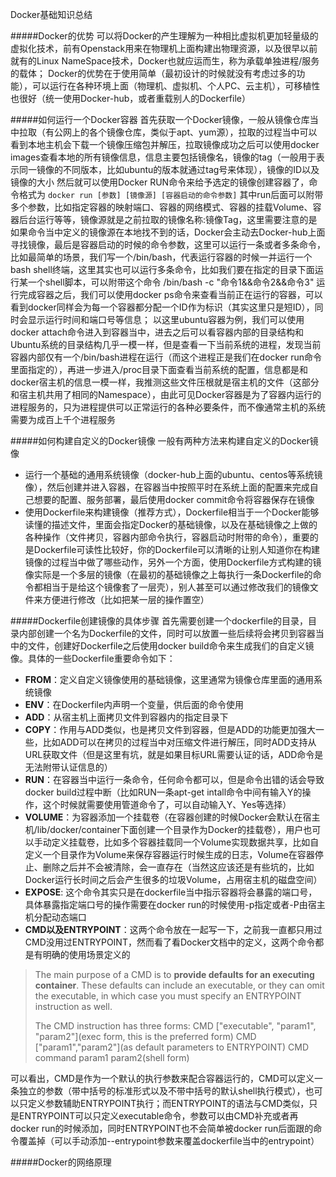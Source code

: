 Docker基础知识总结

#####Docker的优势
可以将Docker的产生理解为一种相比虚拟机更加轻量级的虚拟化技术，前有Openstack用来在物理机上面构建出物理资源，以及很早以前就有的Linux NameSpace技术，Docker也就应运而生，称为承载单独进程/服务的载体；
Docker的优势在于使用简单（最初设计的时候就没有考虑过多的功能），可以运行在各种环境上面（物理机、虚拟机、个人PC、云主机），可移植性也很好（统一使用Docker-hub，或者重载别人的Dockerfile）

#####如何运行一个Docker容器
首先获取一个Docker镜像，一般从镜像仓库当中拉取（有公网上的各个镜像仓库，类似于apt、yum源），拉取的过程当中可以看到本地主机会下载一个镜像压缩包并解压，拉取镜像成功之后可以使用docker images查看本地的所有镜像信息，信息主要包括镜像名，镜像的tag（一般用于表示同一镜像的不同版本，比如ubuntu的版本就通过tag号来体现），镜像的ID以及镜像的大小
然后就可以使用Docker RUN命令来给予选定的镜像创建容器了，命令格式为
`docker run [参数] [镜像源] [容器启动的命令参数]`
其中run后面可以附带多个参数，比如指定容器的映射端口、容器的网络模式、容器的挂载Volume、容器后台运行等等，镜像源就是之前拉取的镜像名称:镜像Tag，这里需要注意的是如果命令当中定义的镜像源在本地找不到的话，Docker会主动去Docker-hub上面寻找镜像，最后是容器启动的时候的命令参数，这里可以运行一条或者多条命令，比如最简单的场景，我们写一个/bin/bash，代表运行容器的时候一并运行一个bash shell终端，这里其实也可以运行多条命令，比如我们要在指定的目录下面运行某一个shell脚本，可以附带这个命令 /bin/bash -c "命令1&&命令2&&命令3"
运行完成容器之后，我们可以使用docker ps命令来查看当前正在运行的容器，可以看到docker同样会为每一个容器都分配一个ID作为标识（其实这里只是短ID），同时会显示运行时间和端口号等信息；
以这里ubuntu容器为例，我们可以使用docker attach命令进入到容器当中，进去之后可以看容器内部的目录结构和Ubuntu系统的目录结构几乎一模一样，但是查看一下当前系统的进程，发现当前容器内部仅有一个/bin/bash进程在运行（而这个进程正是我们在docker run命令里面指定的），再进一步进入/proc目录下面查看当前系统的配置，信息都是和docker宿主机的信息一模一样，我推测这些文件压根就是宿主机的文件（这部分和宿主机共用了相同的Namespace），由此可见Docker容器是为了容器内运行的进程服务的，只为进程提供可以正常运行的各种必要条件，而不像通常主机的系统需要为成百上千个进程服务

#####如何构建自定义的Docker镜像
一般有两种方法来构建自定义的Docker镜像
+ 运行一个基础的通用系统镜像（docker-hub上面的ubuntu、centos等系统镜像），然后创建并进入容器，在容器当中按照平时在系统上面的配置来完成自己想要的配置、服务部署，最后使用docker commit命令将容器保存在镜像
+ 使用Dockerfile来构建镜像（推荐方式），Dockerfile相当于一个Docker能够读懂的描述文件，里面会指定Docker的基础镜像，以及在基础镜像之上做的各种操作（文件拷贝，容器内部命令执行，容器启动时附带的命令），重要的是Dockerfile可读性比较好，你的Dockerfile可以清晰的让别人知道你在构建镜像的过程当中做了哪些动作，另外一个方面，使用Dockerfile方式构建的镜像实际是一个多层的镜像（在最初的基础镜像之上每执行一条Dockerfile的命令都相当于是给这个镜像套了一层壳），别人甚至可以通过修改我们的镜像文件来方便进行修改（比如把某一层的操作置空）

#####Dockerfile创建镜像的具体步骤
首先需要创建一个dockerfile的目录，目录内部创建一个名为Dockerfile的文件，同时可以放置一些后续将会拷贝到容器当中的文件，创建好Dockerfile之后使用docker build命令来生成我们的自定义镜像。具体的一些Dockerfile重要命令如下：
+ **FROM**：定义自定义镜像使用的基础镜像，这里通常为镜像仓库里面的通用系统镜像
+ **ENV**：在Dockerfile内声明一个变量，供后面的命令使用
+ **ADD**：从宿主机上面拷贝文件到容器内的指定目录下
+ **COPY**：作用与ADD类似，也是拷贝文件到容器，但是ADD的功能更加强大一些，比如ADD可以在拷贝的过程当中对压缩文件进行解压，同时ADD支持从URL获取文件（但是这里有坑，就是如果目标URL需要认证的话，ADD命令是无法附带认证信息的）
+ **RUN**：在容器当中运行一条命令，任何命令都可以，但是命令出错的话会导致docker build过程中断（比如RUN一条apt-get intall命令中间有输入Y的操作，这个时候就需要使用管道命令了，可以自动输入Y、Yes等选择）
+ **VOLUME**：为容器添加一个挂载卷（在容器创建的时候Docker会默认在宿主机/lib/docker/container下面创建一个目录作为Docker的挂载卷），用户也可以手动定义挂载卷，比如多个容器挂载同一个Volume实现数据共享，比如自定义一个目录作为Volume来保存容器运行时候生成的日志，Volume在容器停止、删除之后并不会被清除，会一直存在（当然这应该还是有些坑的，比如Docker运行长时间之后会产生很多的垃圾Volume，占用宿主机的磁盘空间）
+ **EXPOSE**: 这个命令其实只是在dockerfile当中指示容器将会暴露的端口号，具体暴露指定端口号的操作需要在docker run的时候使用-p指定或者-P由宿主机分配动态端口
+ **CMD以及ENTRYPOINT**：这两个命令放在一起写一下，之前我一直都只用过CMD没用过ENTRYPOINT，然而看了看Docker文档中的定义，这两个命令都是有明确的使用场景定义的
>The main purpose of a CMD is to **provide defaults for an executing container**. These defaults can include an executable, or they can omit the executable, in which case you must specify an ENTRYPOINT instruction as well.
>
>The CMD instruction has three forms:
>CMD \["executable", "param1", "param2"\](exec form, this is the preferred form)
>CMD \["param1","param2"\](as default parameters to ENTRYPOINT)
>CMD command param1 param2(shell form)

可以看出，CMD是作为一个默认的执行参数来配合容器运行的，CMD可以定义一条独立的参数（带中括号的标准形式以及不带中括号的默认shell执行模式），也可以只定义参数辅助ENTRYPOINT执行；而ENTRYPOINT的语法与CMD类似，只是ENTRYPOINT可以只定义executable命令，参数可以由CMD补充或者再docker run的时候添加，同时ENTRYPOINT也不会简单被docker run后面跟的命令覆盖掉（可以手动添加--entrypoint参数来覆盖dockerfile当中的entrypoint）

#####Docker的网络原理
